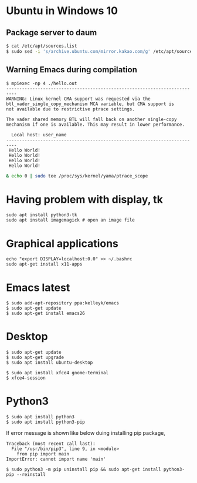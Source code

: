 # Ubuntu in Windows 10

## Package server to daum

```sh
$ cat /etc/apt/sources.list
$ sudo sed -i 's/archive.ubuntu.com/mirror.kakao.com/g' /etc/apt/sources.list
```

## Warning Emacs during compilation

```
$ mpiexec -np 4 ./hello.out
--------------------------------------------------------------------------
WARNING: Linux kernel CMA support was requested via the
btl_vader_single_copy_mechanism MCA variable, but CMA support is
not available due to restrictive ptrace settings.

The vader shared memory BTL will fall back on another single-copy
mechanism if one is available. This may result in lower performance.

  Local host: user_name
--------------------------------------------------------------------------
 Hello World!
 Hello World!
 Hello World!
 Hello World!
```


```sh
& echo 0 | sudo tee /proc/sys/kernel/yama/ptrace_scope
```


# Having problem with display, tk
```
sudo apt install python3-tk
sudo apt install imagemagick # open an image file
```

# Graphical applications
```
echo "export DISPLAY=localhost:0.0" >> ~/.bashrc
sudo apt-get install x11-apps
```

# Emacs latest
```
$ sudo add-apt-repository ppa:kelleyk/emacs
$ sudo apt-get update
$ sudo apt-get install emacs26
```

# Desktop
```
$ sudo apt-get update
$ sudo apt-get upgrade
$ sudo apt install ubuntu-desktop

$ sudo apt install xfce4 gnome-terminal
$ xfce4-session
```

# Python3
```
$ sudo apt install python3
$ sudo apt install python3-pip
```

If error message is shown like below duing installing pip package,
```
Traceback (most recent call last):
  File "/usr/bin/pip3", line 9, in <module>
    from pip import main
ImportError: cannot import name 'main'
```
```
$ sudo python3 -m pip uninstall pip && sudo apt-get install python3-pip --reinstall
```
